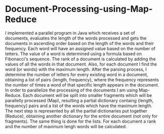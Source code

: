 # Document-Processing-using-Map-Reduce

I implemented a parallel program in Java which receives a set of documents, evaluates the length of the words processed
and gets the documents in ascending order based on the length of the words and their frequency. Each word will have an
assigned value based on the number of letters. The value of a word is determined using a formula based on Fibonacci's
sequence. The rank of a document is calculated by adding the values of all the words in that document. Also, for each
document I find the word (or words) with the maximum length.
After the parsing process, I determine the number of letters for every existing word in a document, obtaining a list of pairs
{length, frequency}, where the frequency represents the number of times a word of that specific length appears in the document.
In order to parallelize the processing of the documents I am using Map-Reduce. Each document will be split into smaller fragments
which will be parallelly processed (Map), resulting a partial dictionary containg {length, frequency} pairs and a list of the
words which have the maximum length. The next step is represented by all the partial dictionaries put together (Reduce),
obtaining another dictionary for the entire document (not only for fragments). The same thing is done for the lists. For each
document a rank and the number of maximum lengh words will be calculated.
